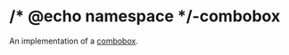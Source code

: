 # /* @echo namespace */-combobox

An implementation of a [combobox](https://w3c.github.io/aria/#combobox).
